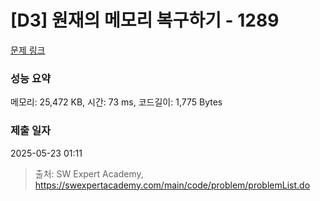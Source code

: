 # [D3] 원재의 메모리 복구하기 - 1289 

[문제 링크](https://swexpertacademy.com/main/code/problem/problemDetail.do?contestProbId=AV19AcoKI9sCFAZN) 

### 성능 요약

메모리: 25,472 KB, 시간: 73 ms, 코드길이: 1,775 Bytes

### 제출 일자

2025-05-23 01:11



> 출처: SW Expert Academy, https://swexpertacademy.com/main/code/problem/problemList.do